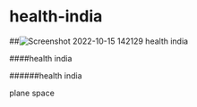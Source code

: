 # health-india

##![Screenshot 2022-10-15 142129](https://user-images.githubusercontent.com/115528754/195978105-90d32559-65af-4499-b4f0-c3c9164f0a5e.png)
health india

####health india

######health india

plane space
